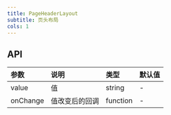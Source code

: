```yaml
---
title: PageHeaderLayout
subtitle: 页头布局
cols: 1
---
```


## API
| 参数           | 说明                 | 类型                | 默认值         |
| :------------- | :------------------- | :------------------ | :------------- |
| value   |  值          | string |  - |
| onChange       | 值改变后的回调     | function              | ​-             |

